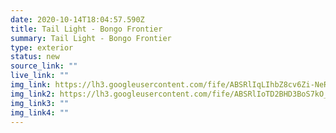 ```yaml
---
date: 2020-10-14T18:04:57.590Z
title: Tail Light - Bongo Frontier
summary: Tail Light - Bongo Frontier
type: exterior
status: new
source_link: ""
live_link: ""
img_link: https://lh3.googleusercontent.com/fife/ABSRlIqLIhbZ8cv6Zi-NeRCdZHlw4ZZEmXiF1VKtCwRGqvH2CxRp1nv9t7oNFYJEd7A0F7r35lDFd8Wvg28Id8n4e4SJtWuSgbUWEIDzK6zixRwUCNHHMMpehn9m6ejUowbjehqPrOhIdR7kZ_bWdrDNIjNm-4O9wnf8JiA4vq7HPEy5xT2G_pbzT79PUoTXKORi7t8JUeNHUL9ZZw1lZTsGnkI4Sexk1NGO6nN2ol1gEnUqDo8ZIldy0dAh7vnUqDwfocTfT-Cig0k1W4wuweB14dZ_AyT7WKzO-ccmRZzZR13tF-_N8wKAI6J4dAzgco1Qv5tLO3ZFrBc6aDkztI74M0njyO-SgTm0wVk6Yzc6AJpbRIi5ncajWyn4qQG0MxZC6bxujVwA_ZU0ooWHo_T8pgCbsaYYJUaZFLzJ2kWJx3PNtn1yAHmIYwr4aAS6R2VrAZItusI-skW4USeCwneTbX_bcPmjsaGEKG_N82wL2psk2yvXT-DSEoPp5o2lEAzNZRQElVMVIdvokZiOPDww0o_Lkj_u_h91P2onOkbzVEuBeDl819WDa2ONyi-mAqbdgU2jXTJa38EOlqA0Ig-rhalGcxjuMQTeA5jhWS4kU-YxzFgRGbd_MvoU84KpbE7RHXyVzZVttrjmecB8GxZ-mc5frdAns85kgcAUBK6uI2vfPz5Pf77kn0eHnYmnIx-oPnV3fNWzA1z3UoBoawWpkZp0vDeAsMR_aA=w795-h666-ft
img_link2: https://lh3.googleusercontent.com/fife/ABSRlIoTD2BHD3BoS7kO_MOmwvSvAEmYXYJUssgTr9lpR_cqD1CIW5aU-yQvo96MtptO2YYHjr1qUqM0Q0_9zioXvwwVSuLYEmwWVgrR0x2AiJAJsWZIvmWz8yBIP2BMhqCf4fE7EkeULks4-AlRlUSCZCmhMNOu2Iq6BMYXa6sOGREAD_YP208lj2ihTogvUmY0juyb1B6nTCm3Fj_iVAtLz578Sz0l_eTM8Mhl93ZyIk5VCPviEcJrdZrty7Trs-aVQZ7udW_O7q5-EucnX4cHWYGpVpS7uX4hJ7l5miXsH94SGslN11ZcRie3JwFZjIjUuVPbrG5Dw567xHRuHp1_gTyGmqtFyfoJnk5hT9RxJcURsodjbDJlPqWjjctovCLFj8RQ3p4puCG-Ji39_PckXkpM86ZmsZqPhYaRyATgVu1sF8ArnCroY42_N7d7xVzyNsAMsWI2GrLt6BTWzXktcbUDAH6vdLIwQeZa5Lb_O2NmmJwoRHBj2eERgm6uuM1moQL7roOUSLa0mhkiRNqJmBV10yFu613DUVrrv-0sAQ80gU05LYeX-YAyymWli8fyYRtdiKYhItWwkWFQjSE5IQsVoKtUzfq062nBqMcGuflhnYDJNEx8cKay1jwCWQF71YdCd6NetyRZZZSfoGgSK20MoJ90Y_cgqBsrTSTIoa4lgyLZQCP_dXT2S_LB98IrFyRp9IUl7-IXmLVZ53VgktIoq_F-fIGzBg=w795-h666-ft
img_link3: ""
img_link4: ""
---
```

